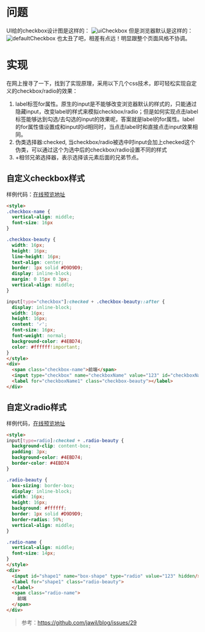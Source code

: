 

# 问题

UI给的checkbox设计图是这样的：
![uiCheckbox](https://i.imgur.com/zrubm1w.png)
但是浏览器默认是这样的：
![defaultCheckbox](https://i.imgur.com/Ktrc7Hf.png)
也太丑了吧，相差有点远！明显跟整个页面风格不协调。


# 实现
在网上搜寻了一下，找到了实现原理，采用以下几个css技术，即可轻松实现自定义的checkbox/radio的效果：

1. label标签for属性。原生的input是不能够改变浏览器默认的样式的，只能通过隐藏input，改变label的样式来模拟checkbox/radio；但是如何实现点击label标签能够达到勾选/去勾选的input的效果呢，答案就是label的for属性。label的for属性值设置成和input的id相同时，当点击label时和直接点击input效果相同。
2. 伪类选择器:checked, 当checkbox/radio被选中时input会加上checked这个伪类，可以通过这个为选中后的checkbox/radio设置不同的样式
3. +相邻兄弟选择器，表示选择该元素后面的兄弟节点。



## 自定义checkbox样式

样例代码：[在线预览地址](https://jsrun.net/RhXKp)

```html
<style>
.checkbox-name {
  vertical-align: middle;
  font-size: 16px
}

.checkbox-beauty {
  width: 16px;
  height: 16px;
  line-height: 16px;
  text-align: center;
  border: 1px solid #D9D9D9;
  display: inline-block;
  margin: 0 15px 0 3px;
  vertical-align: middle;
}

input[type="checkbox"]:checked + .checkbox-beauty::after {
  display: inline-block;
  width: 16px;
  height: 16px;
  content: '✓';
  font-size: 16px;
  font-weight: normal;
  background-color: #4EBD74;
  color: #ffffff!important;
}
</style>
<div>
  <span class="checkbox-name">前端</span>
  <input type="checkbox" name="checkboxName" value="123" id="checkboxName1" hidden/>
  <label for="checkboxName1" class="checkbox-beauty"></label>
</div>
```



## 自定义radio样式

样例代码，[在线预览地址](https://jsrun.net/uhXKp)

```html
<style>
input[type=radio]:checked + .radio-beauty {
  background-clip: content-box;
  padding: 3px;
  background-color: #4EBD74;
  border-color: #4EBD74
}

.radio-beauty {
  box-sizing: border-box;
  display: inline-block;
  width: 16px;
  height: 16px;
  background: #ffffff;
  border: 1px solid #D9D9D9;
  border-radius: 50%;
  vertical-align: middle;
}

.radio-name {
  vertical-align: middle;
  font-size: 14px;
}
</style>
<div>
  <input id="shape1" name="box-shape" type="radio" value="123" hidden/>
  <label for="shape1" class="radio-beauty">
  </label>
  <span class="radio-name">
    前端
  </span>
</div>
```



> 参考：https://github.com/jawil/blog/issues/29
